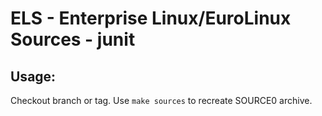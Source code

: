 # ELS - Enterprise Linux/EuroLinux Sources - junit
 
## Usage:
  Checkout branch or tag. Use `make sources` to recreate  SOURCE0 archive.
